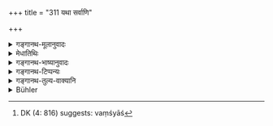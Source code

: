 +++
title = "311 यथा सर्वाणि"

+++

<details><summary>गङ्गानथ-मूलानुवादः</summary>

As the earth sustains all beings equally, so does the king support all beings; and this is the function of Pṛthivī.—(311)
</details>

<details><summary>मेधातिथिः</summary>

**धरा** पृथ्वी । तद्वद् दीनानाथाश् च वंशाश्[^७७१] च भरणीयाः ॥ ९.३११ ॥


[^७७१]:
     DK (4: 816) suggests: vaṃśyāś
</details>

<details><summary>गङ्गानथ-भाष्यानुवादः</summary>

‘*Dharā*’—The earth.

The king shall support the poor and the destitute persons, as also their families.—(311)
</details>

<details><summary>गङ्गानथ-टिप्पन्यः</summary>

This verse is quoted in *Vīramitrodaya* (Rājanīti, p. 19), which adds the following explanation:—‘Just as the earth supports all sorts of beings, animate and inanimate, high and low,—so also does the king protect all men, those who are capable of paying taxes as well as the poor and the distressed; and this is called his *Pārthiva-vrata*’.
</details>

<details><summary>गङ्गानथ-तुल्य-वाक्यानि</summary>

**(verses 9.301-312)  
**

[\[See texts under
7.1-42.\]]
</details>

<details><summary>Bühler</summary>

311	As the Earth supports all created beings equally, thus (a king) who supports all his subjects, (takes upon himself) the office of the Earth.
</details>
